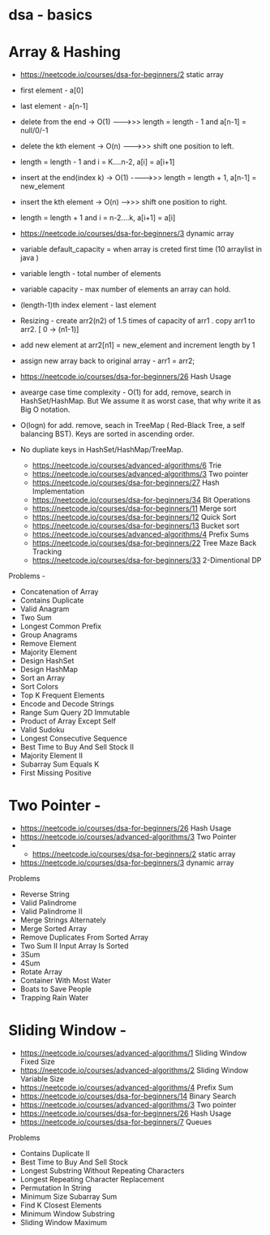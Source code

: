# dsa  - basics


# Array & Hashing 

  - https://neetcode.io/courses/dsa-for-beginners/2 static array
  - first element  - a[0]
  - last element  - a[n-1]
  - delete from the end -> O(1) --->>> length = length - 1 and a[n-1] = null/0/-1
  - delete the kth element -> O(n) --->>> shift one position to left. 
  - length = length - 1 and i = K....n-2, a[i] = a[i+1]
  - insert at the end(index k) -> O(1)  ---->>> length = length + 1, a[n-1] = new_element
  - insert the kth element -> O(n) -->>> shift one position to right. 
- length = length + 1 and  i = n-2....k, a[i+1] = a[i]
   
- https://neetcode.io/courses/dsa-for-beginners/3 dynamic array
 - variable default_capacity = when array is creted first time (10 arraylist in java )
 - variable length -  total number of elements
 - variable capacity - max number of elements an array can hold.
 - (length-1)th index element - last element

- Resizing - create arr2(n2) of 1.5 times of capacity of arr1 . copy arr1 to arr2. [ 0 -> (n1-1)]
- add new element at arr2[n1] = new_element and increment length by 1
 - assign new array back to original array - arr1 = arr2;
  - https://neetcode.io/courses/dsa-for-beginners/26 Hash Usage
 -  avearge case time complexity - O(1) for add, remove, search in HashSet/HashMap. But We assume it as worst case, that why write it as Big O notation.
  - O(logn) for add. remove, seach in TreeMap ( Red-Black Tree, a self balancing BST). Keys are sorted in ascending order.
- No dupliate keys in HashSet/HashMap/TreeMap.
  - https://neetcode.io/courses/advanced-algorithms/6 Trie
  - https://neetcode.io/courses/advanced-algorithms/3 Two pointer
  - https://neetcode.io/courses/dsa-for-beginners/27 Hash Implementation
  - https://neetcode.io/courses/dsa-for-beginners/34 Bit Operations
  - https://neetcode.io/courses/dsa-for-beginners/11 Merge sort
  - https://neetcode.io/courses/dsa-for-beginners/12 Quick Sort
   - https://neetcode.io/courses/dsa-for-beginners/13 Bucket sort
  - https://neetcode.io/courses/advanced-algorithms/4 Prefix Sums
  - https://neetcode.io/courses/dsa-for-beginners/22 Tree Maze Back Tracking
  - https://neetcode.io/courses/dsa-for-beginners/33 2-Dimentional DP

Problems   - 

  - Concatenation of Array   	
  - Contains Duplicate   	
  - Valid Anagram   	
  - Two Sum   	
  - Longest Common Prefix   	
  - Group Anagrams   	
  - Remove Element   	
  - Majority Element   	
  - Design HashSet	
  - Design HashMap	
  - Sort an Array   	
  - Sort Colors   	
  - Top K Frequent Elements   	
  - Encode and Decode Strings   	
  - Range Sum Query 2D Immutable	
  - Product of Array Except Self   	
  - Valid Sudoku   	
  - Longest Consecutive Sequence   	
  - Best Time to Buy And Sell Stock II   	
  - Majority Element II   	
  - Subarray Sum Equals K   	
  - First Missing Positive   


# Two Pointer   - 


  - https://neetcode.io/courses/dsa-for-beginners/26 Hash Usage
  - https://neetcode.io/courses/advanced-algorithms/3 Two Pointer
  -  -  https://neetcode.io/courses/dsa-for-beginners/2 static array
  - https://neetcode.io/courses/dsa-for-beginners/3 dynamic array


Problems

  - Reverse String   	
  - Valid Palindrome   	
  - Valid Palindrome II   	
  - Merge Strings Alternately   	
  - Merge Sorted Array   	
  - Remove Duplicates From Sorted Array   	
  - Two Sum II Input Array Is Sorted   	
  - 3Sum   	
  - 4Sum   	
  - Rotate Array   	
  - Container With Most Water   	
  - Boats to Save People   	
  - Trapping Rain Water


# Sliding Window   - 

  - https://neetcode.io/courses/advanced-algorithms/1 Sliding Window Fixed Size
  - https://neetcode.io/courses/advanced-algorithms/2 Sliding Window Variable Size
  - https://neetcode.io/courses/advanced-algorithms/4 Prefix Sum
  - https://neetcode.io/courses/dsa-for-beginners/14 Binary Search
  - https://neetcode.io/courses/advanced-algorithms/3 Two pointer
 -  https://neetcode.io/courses/dsa-for-beginners/26 Hash Usage
  - https://neetcode.io/courses/dsa-for-beginners/7 Queues



Problems

  - Contains Duplicate II   	
  - Best Time to Buy And Sell Stock   	
  - Longest Substring Without Repeating Characters   	
  - Longest Repeating Character Replacement   	
  - Permutation In String   	
  - Minimum Size Subarray Sum   	
  - Find K Closest Elements   	
  - Minimum Window Substring   	
  - Sliding Window Maximum   
